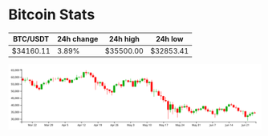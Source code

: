 # Bitcoin Stats

BTC/USDT|24h change|24h high|24h low|
|---|---|---|---|
|$34160.11|3.89%|$35500.00|$32853.41|

<img src="./chart.svg">
